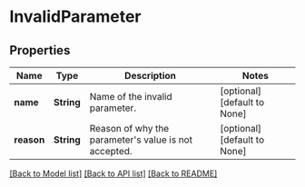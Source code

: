 # InvalidParameter

## Properties
Name | Type | Description | Notes
------------ | ------------- | ------------- | -------------
**name** | **String** | Name of the invalid parameter. | [optional] [default to None]
**reason** | **String** | Reason of why the parameter's value is not accepted. | [optional] [default to None]

[[Back to Model list]](../README.md#documentation-for-models) [[Back to API list]](../README.md#documentation-for-api-endpoints) [[Back to README]](../README.md)


